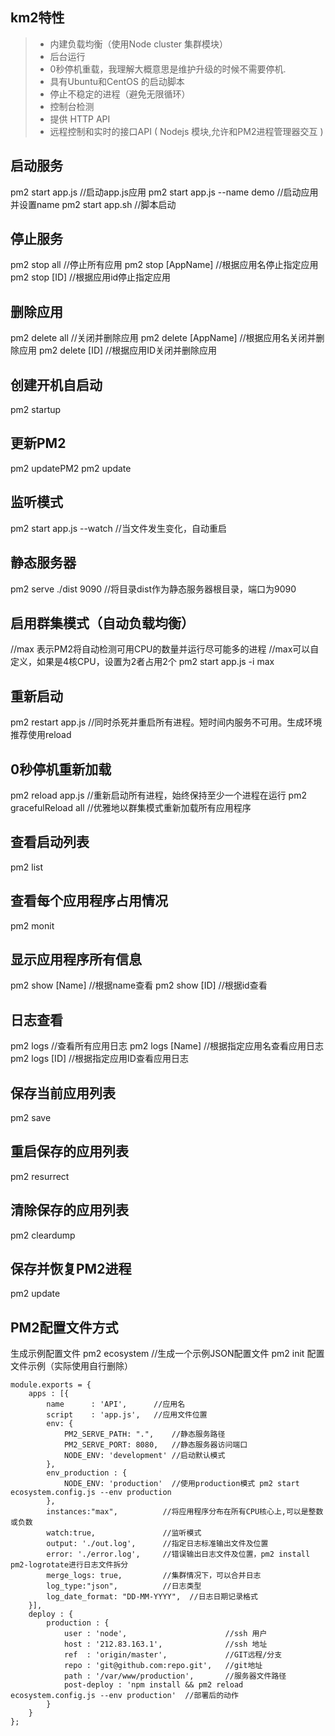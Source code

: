 ## km2特性
>+ 内建负载均衡（使用Node cluster 集群模块）
>+ 后台运行
>+ 0秒停机重载，我理解大概意思是维护升级的时候不需要停机.
>+ 具有Ubuntu和CentOS 的启动脚本
>+ 停止不稳定的进程（避免无限循环）
>+ 控制台检测
>+ 提供 HTTP API
>+ 远程控制和实时的接口API ( Nodejs 模块,允许和PM2进程管理器交互 )

## 启动服务
pm2 start app.js                //启动app.js应用
pm2 start app.js --name demo    //启动应用并设置name
pm2 start app.sh                //脚本启动
## 停止服务
pm2 stop all               //停止所有应用
pm2 stop [AppName]        //根据应用名停止指定应用
pm2 stop [ID]             //根据应用id停止指定应用
## 删除应用
pm2 delete all               //关闭并删除应用
pm2 delete [AppName]        //根据应用名关闭并删除应用
pm2 delete [ID]            //根据应用ID关闭并删除应用
## 创建开机自启动
pm2 startup
## 更新PM2
pm2 updatePM2
pm2 update
## 监听模式
pm2 start app.js --watch    //当文件发生变化，自动重启
## 静态服务器
pm2 serve ./dist 9090        //将目录dist作为静态服务器根目录，端口为9090
## 启用群集模式（自动负载均衡）
//max 表示PM2将自动检测可用CPU的数量并运行尽可能多的进程
//max可以自定义，如果是4核CPU，设置为2者占用2个
pm2 start app.js -i max
## 重新启动
pm2 restart app.js        //同时杀死并重启所有进程。短时间内服务不可用。生成环境推荐使用reload
## 0秒停机重新加载
pm2 reload app.js        //重新启动所有进程，始终保持至少一个进程在运行
pm2 gracefulReload all   //优雅地以群集模式重新加载所有应用程序
## 查看启动列表
pm2 list
## 查看每个应用程序占用情况
pm2 monit
## 显示应用程序所有信息 
pm2 show [Name]      //根据name查看
pm2 show [ID]        //根据id查看
## 日志查看
pm2 logs            //查看所有应用日志
pm2 logs [Name]    //根据指定应用名查看应用日志
pm2 logs [ID]      //根据指定应用ID查看应用日志
## 保存当前应用列表
pm2 save
## 重启保存的应用列表
pm2 resurrect
## 清除保存的应用列表
pm2 cleardump
## 保存并恢复PM2进程
pm2 update
## PM2配置文件方式
生成示例配置文件
pm2 ecosystem        //生成一个示例JSON配置文件
pm2 init
配置文件示例（实际使用自行删除）
```
module.exports = {
    apps : [{
        name      : 'API',      //应用名
        script    : 'app.js',   //应用文件位置
        env: {
            PM2_SERVE_PATH: ".",    //静态服务路径
            PM2_SERVE_PORT: 8080,   //静态服务器访问端口
            NODE_ENV: 'development' //启动默认模式
        },
        env_production : {
            NODE_ENV: 'production'  //使用production模式 pm2 start ecosystem.config.js --env production
        },
        instances:"max",          //将应用程序分布在所有CPU核心上,可以是整数或负数
        watch:true,               //监听模式
        output: './out.log',      //指定日志标准输出文件及位置
        error: './error.log',     //错误输出日志文件及位置，pm2 install pm2-logrotate进行日志文件拆分
        merge_logs: true,         //集群情况下，可以合并日志
        log_type:"json",          //日志类型
        log_date_format: "DD-MM-YYYY",  //日志日期记录格式
    }],
    deploy : {
        production : {
            user : 'node',                      //ssh 用户
            host : '212.83.163.1',              //ssh 地址
            ref  : 'origin/master',             //GIT远程/分支
            repo : 'git@github.com:repo.git',   //git地址
            path : '/var/www/production',       //服务器文件路径
            post-deploy : 'npm install && pm2 reload ecosystem.config.js --env production'  //部署后的动作
        }
    }
};

```